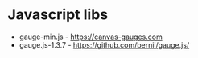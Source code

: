 # Javascript libs

- gauge-min.js - https://canvas-gauges.com
- gauge.js-1.3.7 - https://github.com/bernii/gauge.js/
